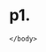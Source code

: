 # p1.
<!--versió 5 de HTML-->
<!DOCTYPE html>
<!--doc html i language-->
<html lang="en">
    <head>
        <meta charset="UTF-8">
        <meta name="viewport" content="width=device-width, initial-scale=1.0">
        <title>p1_localhost</title>
    </head>
    <body>
        
    </body>
</html>
